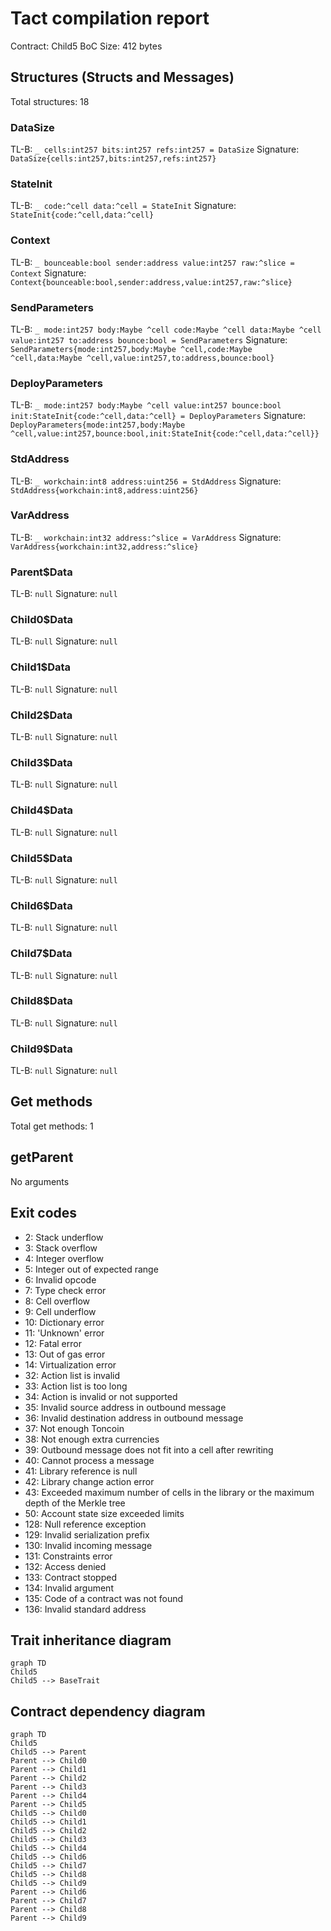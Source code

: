 # Tact compilation report

Contract: Child5
BoC Size: 412 bytes

## Structures (Structs and Messages)

Total structures: 18

### DataSize

TL-B: `_ cells:int257 bits:int257 refs:int257 = DataSize`
Signature: `DataSize{cells:int257,bits:int257,refs:int257}`

### StateInit

TL-B: `_ code:^cell data:^cell = StateInit`
Signature: `StateInit{code:^cell,data:^cell}`

### Context

TL-B: `_ bounceable:bool sender:address value:int257 raw:^slice = Context`
Signature: `Context{bounceable:bool,sender:address,value:int257,raw:^slice}`

### SendParameters

TL-B: `_ mode:int257 body:Maybe ^cell code:Maybe ^cell data:Maybe ^cell value:int257 to:address bounce:bool = SendParameters`
Signature: `SendParameters{mode:int257,body:Maybe ^cell,code:Maybe ^cell,data:Maybe ^cell,value:int257,to:address,bounce:bool}`

### DeployParameters

TL-B: `_ mode:int257 body:Maybe ^cell value:int257 bounce:bool init:StateInit{code:^cell,data:^cell} = DeployParameters`
Signature: `DeployParameters{mode:int257,body:Maybe ^cell,value:int257,bounce:bool,init:StateInit{code:^cell,data:^cell}}`

### StdAddress

TL-B: `_ workchain:int8 address:uint256 = StdAddress`
Signature: `StdAddress{workchain:int8,address:uint256}`

### VarAddress

TL-B: `_ workchain:int32 address:^slice = VarAddress`
Signature: `VarAddress{workchain:int32,address:^slice}`

### Parent$Data

TL-B: `null`
Signature: `null`

### Child0$Data

TL-B: `null`
Signature: `null`

### Child1$Data

TL-B: `null`
Signature: `null`

### Child2$Data

TL-B: `null`
Signature: `null`

### Child3$Data

TL-B: `null`
Signature: `null`

### Child4$Data

TL-B: `null`
Signature: `null`

### Child5$Data

TL-B: `null`
Signature: `null`

### Child6$Data

TL-B: `null`
Signature: `null`

### Child7$Data

TL-B: `null`
Signature: `null`

### Child8$Data

TL-B: `null`
Signature: `null`

### Child9$Data

TL-B: `null`
Signature: `null`

## Get methods

Total get methods: 1

## getParent

No arguments

## Exit codes

- 2: Stack underflow
- 3: Stack overflow
- 4: Integer overflow
- 5: Integer out of expected range
- 6: Invalid opcode
- 7: Type check error
- 8: Cell overflow
- 9: Cell underflow
- 10: Dictionary error
- 11: 'Unknown' error
- 12: Fatal error
- 13: Out of gas error
- 14: Virtualization error
- 32: Action list is invalid
- 33: Action list is too long
- 34: Action is invalid or not supported
- 35: Invalid source address in outbound message
- 36: Invalid destination address in outbound message
- 37: Not enough Toncoin
- 38: Not enough extra currencies
- 39: Outbound message does not fit into a cell after rewriting
- 40: Cannot process a message
- 41: Library reference is null
- 42: Library change action error
- 43: Exceeded maximum number of cells in the library or the maximum depth of the Merkle tree
- 50: Account state size exceeded limits
- 128: Null reference exception
- 129: Invalid serialization prefix
- 130: Invalid incoming message
- 131: Constraints error
- 132: Access denied
- 133: Contract stopped
- 134: Invalid argument
- 135: Code of a contract was not found
- 136: Invalid standard address

## Trait inheritance diagram

```mermaid
graph TD
Child5
Child5 --> BaseTrait
```

## Contract dependency diagram

```mermaid
graph TD
Child5
Child5 --> Parent
Parent --> Child0
Parent --> Child1
Parent --> Child2
Parent --> Child3
Parent --> Child4
Parent --> Child5
Child5 --> Child0
Child5 --> Child1
Child5 --> Child2
Child5 --> Child3
Child5 --> Child4
Child5 --> Child6
Child5 --> Child7
Child5 --> Child8
Child5 --> Child9
Parent --> Child6
Parent --> Child7
Parent --> Child8
Parent --> Child9
```
